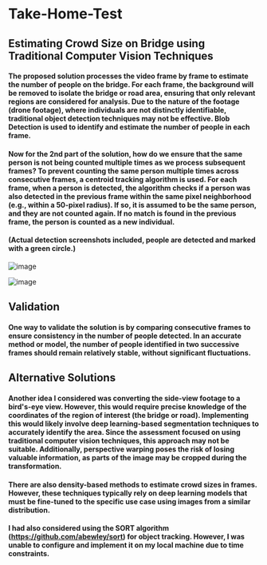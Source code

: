 # Take-Home-Test

## Estimating Crowd Size on Bridge using Traditional Computer Vision Techniques

#### The proposed solution processes the video frame by frame to estimate the number of people on the bridge. For each frame, the background will be removed to isolate the bridge or road area, ensuring that only relevant regions are considered for analysis. Due to the nature of the footage (drone footage), where individuals are not distinctly identifiable, traditional object detection techniques may not be effective. Blob Detection is used to identify and estimate the number of people in each frame.

#### Now for the 2nd part of the solution, how do we ensure that the same person is not being counted multiple times as we process subsequent frames? To prevent counting the same person multiple times across consecutive frames, a centroid tracking algorithm is used. For each frame, when a person is detected, the algorithm checks if a person was also detected in the previous frame within the same pixel neighborhood (e.g., within a 50-pixel radius). If so, it is assumed to be the same person, and they are not counted again. If no match is found in the previous frame, the person is counted as a new individual. 

#### (Actual detection screenshots included, people are detected and marked with a green circle.)


![image](https://github.com/user-attachments/assets/f5b6c2ca-a23c-4ffe-9c36-0d035f190548)

![image](https://github.com/user-attachments/assets/d9ce65f9-e00a-440c-aab5-cf300e58ef7b)

## Validation

#### One way to validate the solution is by comparing consecutive frames to ensure consistency in the number of people detected. In an accurate method or model, the number of people identified in two successive frames should remain relatively stable, without significant fluctuations.

## Alternative Solutions

#### Another idea I considered was converting the side-view footage to a bird's-eye view. However, this would require precise knowledge of the coordinates of the region of interest (the bridge or road). Implementing this would likely involve deep learning-based segmentation techniques to accurately identify the area. Since the assessment focused on using traditional computer vision techniques, this approach may not be suitable. Additionally, perspective warping poses the risk of losing valuable information, as parts of the image may be cropped during the transformation.

#### There are also density-based methods to estimate crowd sizes in frames. However, these techniques typically rely on deep learning models that must be fine-tuned to the specific use case using images from a similar distribution.

#### I had also considered using the SORT algorithm (https://github.com/abewley/sort) for object tracking. However, I was unable to configure and implement it on my local machine due to time constraints.

